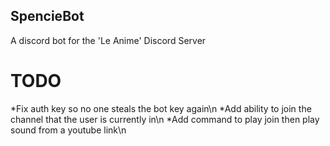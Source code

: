 ## SpencieBot
A discord bot for the 'Le Anime' Discord Server

# TODO
*Fix auth key so no one steals the bot key again\n
*Add ability to join the channel that the user is currently in\n
*Add command to play join then play sound from a youtube link\n

